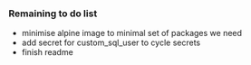 ### Remaining to do list

- minimise alpine image to minimal set of packages we need
- add secret for custom_sql_user to cycle secrets
- finish readme
